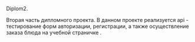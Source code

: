 Diplom2.

Вторая часть дипломного проекта.
В данном проекте реализуется api - тестирование форм авторизации, регистрации,  а также осуществление заказа блюда на учебной страничке .
